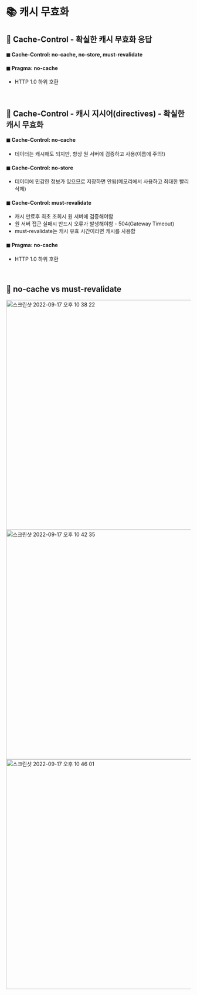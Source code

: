 # 📚 캐시 무효화

## 🔎 Cache-Control - 확실한 캐시 무효화 응답
#### ◼︎ Cache-Control: no-cache, no-store, must-revalidate 
#### ◼︎ Pragma: no-cache
 - HTTP 1.0 하위 호환

<br>

## 🔎 Cache-Control - 캐시 지시어(directives) - 확실한 캐시 무효화
#### ◼︎ Cache-Control: no-cache
  -  데이터는 캐시해도 되지만, 항상 원 서버에 검증하고 사용(이름에 주의!)

#### ◼︎ Cache-Control: no-store
- 데이터에 민감한 정보가 있으므로 저장하면 안됨(메모리에서 사용하고 최대한 빨리 삭제)

#### ◼︎ Cache-Control: must-revalidate
  - 캐시 만료후 최초 조회시 원 서버에 검증해야함
  - 원 서버 접근 실패시 반드시 오류가 발생해야함 - 504(Gateway Timeout)
  - must-revalidate는 캐시 유효 시간이라면 캐시를 사용함

#### ◼︎ Pragma: no-cache
  - HTTP 1.0 하위 호환

<br>

## 🔎 no-cache vs must-revalidate

<img width="625" alt="스크린샷 2022-09-17 오후 10 38 22" src="https://user-images.githubusercontent.com/101084642/190860055-2156f1eb-5067-4dda-8939-ff37aefea610.png">

<img width="624" alt="스크린샷 2022-09-17 오후 10 42 35" src="https://user-images.githubusercontent.com/101084642/190860058-8d9c8805-e9ec-47e9-843d-5897ee5ef105.png">

<img width="625" alt="스크린샷 2022-09-17 오후 10 46 01" src="https://user-images.githubusercontent.com/101084642/190860196-a7493b2f-3283-4498-ad29-a14aad0a1519.png">
